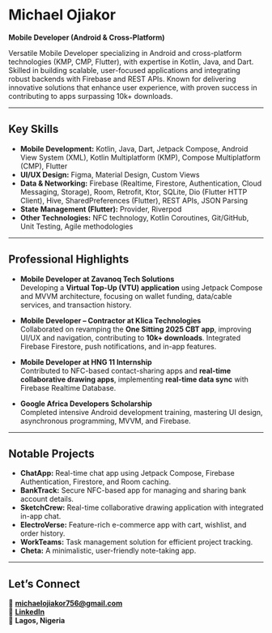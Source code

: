 # Michael Ojiakor  
**Mobile Developer (Android & Cross-Platform)**  

Versatile Mobile Developer specializing in Android and cross-platform technologies (KMP, CMP, Flutter), with expertise in Kotlin, Java, and Dart. Skilled in building scalable, user-focused applications and integrating robust backends with Firebase and REST APIs. Known for delivering innovative solutions that enhance user experience, with proven success in contributing to apps surpassing 10k+ downloads.

---

## **Key Skills**

- **Mobile Development:** Kotlin, Java, Dart, Jetpack Compose, Android View System (XML), Kotlin Multiplatform (KMP), Compose Multiplatform (CMP), Flutter  
- **UI/UX Design:** Figma, Material Design, Custom Views  
- **Data & Networking:** Firebase (Realtime, Firestore, Authentication, Cloud Messaging, Storage), Room, Retrofit, Ktor, SQLite, Dio (Flutter HTTP Client), Hive, SharedPreferences (Flutter), REST APIs, JSON Parsing  
- **State Management (Flutter):** Provider, Riverpod  
- **Other Technologies:** NFC technology, Kotlin Coroutines, Git/GitHub, Unit Testing, Agile methodologies  

---

## **Professional Highlights**

- **Mobile Developer at Zavanoq Tech Solutions**  
  Developing a **Virtual Top-Up (VTU) application** using Jetpack Compose and MVVM architecture, focusing on wallet funding, data/cable services, and transaction history.  

- **Mobile Developer – Contractor at Klica Technologies**  
  Collaborated on revamping the **One Sitting 2025 CBT app**, improving UI/UX and navigation, contributing to **10k+ downloads**. Integrated Firebase Firestore, push notifications, and in-app features.  

- **Mobile Developer at HNG 11 Internship**  
  Contributed to NFC-based contact-sharing apps and **real-time collaborative drawing apps**, implementing **real-time data sync** with Firebase Realtime Database.  

- **Google Africa Developers Scholarship**  
  Completed intensive Android development training, mastering UI design, asynchronous programming, MVVM, and Firebase.

---

## **Notable Projects**

- **ChatApp:** Real-time chat app using Jetpack Compose, Firebase Authentication, Firestore, and Room caching.   
- **BankTrack:** Secure NFC-based app for managing and sharing bank account details.  
- **SketchCrew:** Real-time collaborative drawing application with integrated in-app chat.  
- **ElectroVerse:** Feature-rich e-commerce app with cart, wishlist, and order history.  
- **WorkTeams:** Task management solution for efficient project tracking.  
- **Cheta:** A minimalistic, user-friendly note-taking app.  

---

## **Let’s Connect**

📧 **michaelojiakor756@gmail.com**  
🔗 [**LinkedIn**](http://www.linkedin.com/in/michael-ojiakor)  
📍 **Lagos, Nigeria**
